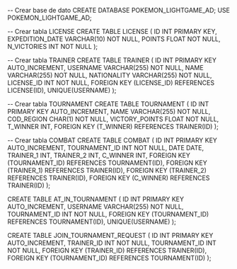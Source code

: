 -- Crear base de dato
CREATE DATABASE POKEMON_LIGHTGAME_AD;
USE POKEMON_LIGHTGAME_AD;

-- Crear tabla LICENSE
CREATE TABLE LICENSE (
ID INT PRIMARY KEY,
EXPEDITION_DATE VARCHAR(10) NOT NULL,
POINTS FLOAT NOT NULL,
N_VICTORIES INT NOT NULL
);

-- Crear tabla TRAINER
CREATE TABLE TRAINER (
ID INT PRIMARY KEY AUTO_INCREMENT,
USERNAME VARCHAR(255) NOT NULL,
NAME VARCHAR(255) NOT NULL,
NATIONALITY VARCHAR(255) NOT NULL,
LICENSE_ID INT NOT NULL,
FOREIGN KEY (LICENSE_ID) REFERENCES LICENSE(ID),
UNIQUE(USERNAME)
);

-- Crear tabla TOURNAMENT
CREATE TABLE TOURNAMENT (
ID INT PRIMARY KEY AUTO_INCREMENT,
NAME VARCHAR(255) NOT NULL,
COD_REGION CHAR(1) NOT NULL,
VICTORY_POINTS FLOAT NOT NULL,
T_WINNER INT,
FOREIGN KEY (T_WINNER) REFERENCES TRAINER(ID)
);

-- Crear tabla COMBAT
CREATE TABLE COMBAT (
ID INT PRIMARY KEY AUTO_INCREMENT,
TOURNAMENT_ID INT NOT NULL,
DATE DATE,
TRAINER_1 INT,
TRAINER_2 INT,
C_WINNER INT,
FOREIGN KEY (TOURNAMENT_ID) REFERENCES TOURNAMENT(ID),
FOREIGN KEY (TRAINER_1) REFERENCES TRAINER(ID),
FOREIGN KEY (TRAINER_2) REFERENCES TRAINER(ID),
FOREIGN KEY (C_WINNER) REFERENCES TRAINER(ID)
);

CREATE TABLE AT_IN_TOURNAMENT (
ID INT PRIMARY KEY AUTO_INCREMENT,
USERNAME VARCHAR(255) NOT NULL,
TOURNAMENT_ID INT NOT NULL,
FOREIGN KEY (TOURNAMENT_ID) REFERENCES TOURNAMENT(ID),
UNIQUE(USERNAME)
);

CREATE TABLE JOIN_TOURNAMENT_REQUEST (
ID INT PRIMARY KEY AUTO_INCREMENT,
TRAINER_ID INT NOT NULL,
TOURNAMENT_ID INT NOT NULL,
FOREIGN KEY (TRAINER_ID) REFERENCES TRAINER(ID),
FOREIGN KEY (TOURNAMENT_ID) REFERENCES TOURNAMENT(ID)
);